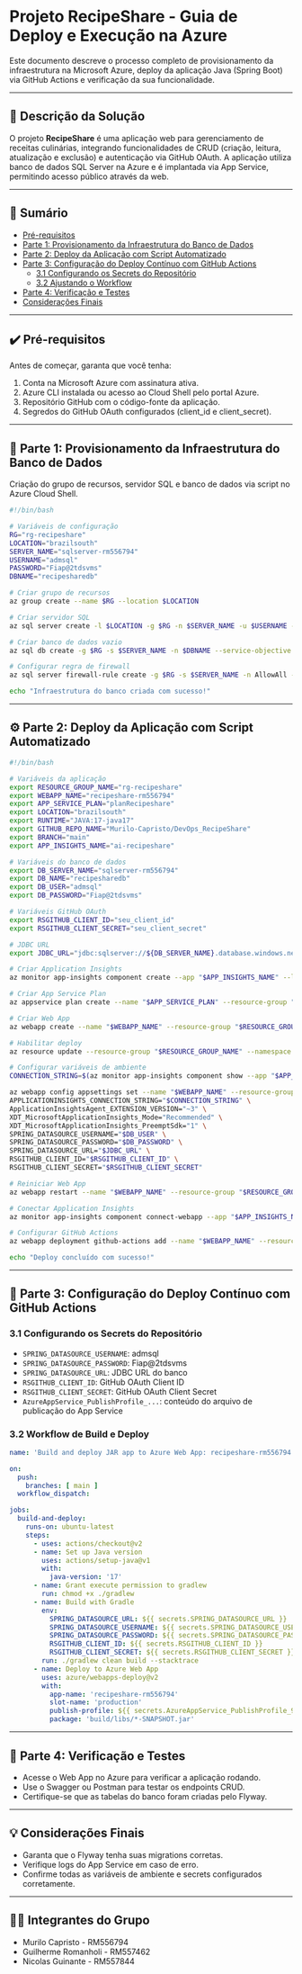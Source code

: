 # Projeto RecipeShare - Guia de Deploy e Execução na Azure

Este documento descreve o processo completo de provisionamento da infraestrutura na Microsoft Azure, deploy da aplicação Java (Spring Boot) via GitHub Actions e verificação da sua funcionalidade.

---

## 📝 Descrição da Solução

O projeto **RecipeShare** é uma aplicação web para gerenciamento de receitas culinárias, integrando funcionalidades de CRUD (criação, leitura, atualização e exclusão) e autenticação via GitHub OAuth. A aplicação utiliza banco de dados SQL Server na Azure e é implantada via App Service, permitindo acesso público através da web.

---

## 🎯 Sumário

- [Pré-requisitos](#-pré-requisitos)
- [Parte 1: Provisionamento da Infraestrutura do Banco de Dados](#-parte-1-provisionamento-da-infraestrutura-do-banco-de-dados)
- [Parte 2: Deploy da Aplicação com Script Automatizado](#-parte-2-deploy-da-aplicação-com-script-automatizado)
- [Parte 3: Configuração do Deploy Contínuo com GitHub Actions](#-parte-3-configuração-do-deploy-contínuo-com-github-actions)
  - [3.1 Configurando os Secrets do Repositório](#31-configurando-os-secrets-do-repositório)
  - [3.2 Ajustando o Workflow](#32-ajustando-o-workflow)
- [Parte 4: Verificação e Testes](#-parte-4-verificação-e-testes)
- [Considerações Finais](#-considerações-finais)

---

## ✔️ Pré-requisitos

Antes de começar, garanta que você tenha:

1. Conta na Microsoft Azure com assinatura ativa.
2. Azure CLI instalada ou acesso ao Cloud Shell pelo portal Azure.
3. Repositório GitHub com o código-fonte da aplicação.
4. Segredos do GitHub OAuth configurados (client_id e client_secret).

---

## 🚀 Parte 1: Provisionamento da Infraestrutura do Banco de Dados

Criação do grupo de recursos, servidor SQL e banco de dados via script no Azure Cloud Shell.

```bash
#!/bin/bash

# Variáveis de configuração
RG="rg-recipeshare"
LOCATION="brazilsouth"
SERVER_NAME="sqlserver-rm556794"
USERNAME="admsql"
PASSWORD="Fiap@2tdsvms"
DBNAME="recipesharedb"

# Criar grupo de recursos
az group create --name $RG --location $LOCATION

# Criar servidor SQL
az sql server create -l $LOCATION -g $RG -n $SERVER_NAME -u $USERNAME -p $PASSWORD --enable-public-network true

# Criar banco de dados vazio
az sql db create -g $RG -s $SERVER_NAME -n $DBNAME --service-objective Basic --backup-storage-redundancy Local --zone-redundant false

# Configurar regra de firewall
az sql server firewall-rule create -g $RG -s $SERVER_NAME -n AllowAll --start-ip-address 0.0.0.0 --end-ip-address 255.255.255.255

echo "Infraestrutura do banco criada com sucesso!"
```

---

## ⚙️ Parte 2: Deploy da Aplicação com Script Automatizado

```bash
#!/bin/bash

# Variáveis da aplicação
export RESOURCE_GROUP_NAME="rg-recipeshare"
export WEBAPP_NAME="recipeshare-rm556794"
export APP_SERVICE_PLAN="planRecipeshare"
export LOCATION="brazilsouth"
export RUNTIME="JAVA:17-java17"
export GITHUB_REPO_NAME="Murilo-Capristo/DevOps_RecipeShare"
export BRANCH="main"
export APP_INSIGHTS_NAME="ai-recipeshare"

# Variáveis do banco de dados
export DB_SERVER_NAME="sqlserver-rm556794"
export DB_NAME="recipesharedb"
export DB_USER="admsql"
export DB_PASSWORD="Fiap@2tdsvms"

# Variáveis GitHub OAuth
export RSGITHUB_CLIENT_ID="seu_client_id"
export RSGITHUB_CLIENT_SECRET="seu_client_secret"

# JDBC URL
export JDBC_URL="jdbc:sqlserver://${DB_SERVER_NAME}.database.windows.net:1433;database=${DB_NAME};encrypt=true;trustServerCertificate=false;hostNameInCertificate=*.database.windows.net;loginTimeout=30;"

# Criar Application Insights
az monitor app-insights component create --app "$APP_INSIGHTS_NAME" --location "$LOCATION" --resource-group "$RESOURCE_GROUP_NAME" --application-type web

# Criar App Service Plan
az appservice plan create --name "$APP_SERVICE_PLAN" --resource-group "$RESOURCE_GROUP_NAME" --location "$LOCATION" --sku F1 --is-linux

# Criar Web App
az webapp create --name "$WEBAPP_NAME" --resource-group "$RESOURCE_GROUP_NAME" --plan "$APP_SERVICE_PLAN" --runtime "$RUNTIME"

# Habilitar deploy
az resource update --resource-group "$RESOURCE_GROUP_NAME" --namespace Microsoft.Web --resource-type basicPublishingCredentialsPolicies --name scm --parent sites/"$WEBAPP_NAME" --set properties.allow=true

# Configurar variáveis de ambiente
CONNECTION_STRING=$(az monitor app-insights component show --app "$APP_INSIGHTS_NAME" --resource-group "$RESOURCE_GROUP_NAME" --query connectionString --output tsv)

az webapp config appsettings set --name "$WEBAPP_NAME" --resource-group "$RESOURCE_GROUP_NAME" --settings \
APPLICATIONINSIGHTS_CONNECTION_STRING="$CONNECTION_STRING" \
ApplicationInsightsAgent_EXTENSION_VERSION="~3" \
XDT_MicrosoftApplicationInsights_Mode="Recommended" \
XDT_MicrosoftApplicationInsights_PreemptSdk="1" \
SPRING_DATASOURCE_USERNAME="$DB_USER" \
SPRING_DATASOURCE_PASSWORD="$DB_PASSWORD" \
SPRING_DATASOURCE_URL="$JDBC_URL" \
RSGITHUB_CLIENT_ID="$RSGITHUB_CLIENT_ID" \
RSGITHUB_CLIENT_SECRET="$RSGITHUB_CLIENT_SECRET"

# Reiniciar Web App
az webapp restart --name "$WEBAPP_NAME" --resource-group "$RESOURCE_GROUP_NAME"

# Conectar Application Insights
az monitor app-insights component connect-webapp --app "$APP_INSIGHTS_NAME" --web-app "$WEBAPP_NAME" --resource-group "$RESOURCE_GROUP_NAME"

# Configurar GitHub Actions
az webapp deployment github-actions add --name "$WEBAPP_NAME" --resource-group "$RESOURCE_GROUP_NAME" --repo "$GITHUB_REPO_NAME" --branch "$BRANCH" --login-with-github

echo "Deploy concluído com sucesso!"
```

---

## 🔧 Parte 3: Configuração do Deploy Contínuo com GitHub Actions

### 3.1 Configurando os Secrets do Repositório

- `SPRING_DATASOURCE_USERNAME`: admsql
- `SPRING_DATASOURCE_PASSWORD`: Fiap@2tdsvms
- `SPRING_DATASOURCE_URL`: JDBC URL do banco
- `RSGITHUB_CLIENT_ID`: GitHub OAuth Client ID
- `RSGITHUB_CLIENT_SECRET`: GitHub OAuth Client Secret
- `AzureAppService_PublishProfile_...`: conteúdo do arquivo de publicação do App Service

### 3.2 Workflow de Build e Deploy

```yaml
name: 'Build and deploy JAR app to Azure Web App: recipeshare-rm556794'

on:
  push:
    branches: [ main ]
  workflow_dispatch:

jobs:
  build-and-deploy:
    runs-on: ubuntu-latest
    steps:
      - uses: actions/checkout@v2
      - name: Set up Java version
        uses: actions/setup-java@v1
        with:
          java-version: '17'
      - name: Grant execute permission to gradlew
        run: chmod +x ./gradlew
      - name: Build with Gradle
        env:
          SPRING_DATASOURCE_URL: ${{ secrets.SPRING_DATASOURCE_URL }}
          SPRING_DATASOURCE_USERNAME: ${{ secrets.SPRING_DATASOURCE_USERNAME }}
          SPRING_DATASOURCE_PASSWORD: ${{ secrets.SPRING_DATASOURCE_PASSWORD }}
          RSGITHUB_CLIENT_ID: ${{ secrets.RSGITHUB_CLIENT_ID }}
          RSGITHUB_CLIENT_SECRET: ${{ secrets.RSGITHUB_CLIENT_SECRET }}
        run: ./gradlew clean build --stacktrace
      - name: Deploy to Azure Web App
        uses: azure/webapps-deploy@v2
        with:
          app-name: 'recipeshare-rm556794'
          slot-name: 'production'
          publish-profile: ${{ secrets.AzureAppService_PublishProfile_9b1782ca50874fb7906cce20af2bea5e }}
          package: 'build/libs/*-SNAPSHOT.jar'
```

---

## 🔬 Parte 4: Verificação e Testes

- Acesse o Web App no Azure para verificar a aplicação rodando.
- Use o Swagger ou Postman para testar os endpoints CRUD.
- Certifique-se que as tabelas do banco foram criadas pelo Flyway.

---

## 💡 Considerações Finais

- Garanta que o Flyway tenha suas migrations corretas.
- Verifique logs do App Service em caso de erro.
- Confirme todas as variáveis de ambiente e secrets configurados corretamente.

---

## 🧑‍💻 Integrantes do Grupo

- Murilo Capristo - RM556794
- Guilherme Romanholi - RM557462
- Nicolas Guinante - RM557844

